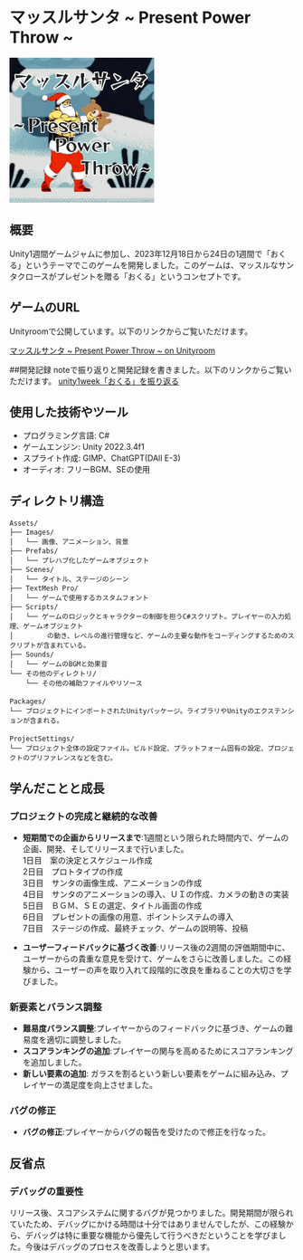# マッスルサンタ ~ Present Power Throw ~
<img src="/icon.gif" width="256">


## 概要
Unity1週間ゲームジャムに参加し、2023年12月18日から24日の1週間で「おくる」というテーマでこのゲームを開発しました。このゲームは、マッスルなサンタクロースがプレゼントを贈る「おくる」というコンセプトです。



## ゲームのURL
Unityroomで公開しています。以下のリンクからご覧いただけます。

[マッスルサンタ ~ Present Power Throw ~ on Unityroom](https://unityroom.com/games/musclesanta_presentpowerthrow)

##開発記録
noteで振り返りと開発記録を書きました。以下のリンクからご覧いただけます。
[unity1week「おくる」を振り返る](https://note.com/miya_kp3333/n/nb7f32868cd41)

## 使用した技術やツール
- プログラミング言語: C#
- ゲームエンジン: Unity 2022.3.4f1
- スプライト作成: GIMP、ChatGPT(DAll E-3)
- オーディオ: フリーBGM、SEの使用

## ディレクトリ構造
```
Assets/
├── Images/
│   └── 画像、アニメーション、背景
├── Prefabs/
│   └── プレハブ化したゲームオブジェクト
├── Scenes/
│   └── タイトル、ステージのシーン
├── TextMesh Pro/
│   └── ゲームで使用するカスタムフォント
├── Scripts/
│   └── ゲームのロジックとキャラクターの制御を担うC#スクリプト。プレイヤーの入力処理、ゲームオブジェクト
│　　　　　の動き、レベルの進行管理など、ゲームの主要な動作をコーディングするためのスクリプトが含まれている。
├── Sounds/
│   └── ゲームのBGMと効果音
└── その他のディレクトリ/
    └── その他の補助ファイルやリソース

Packages/
└── プロジェクトにインポートされたUnityパッケージ。ライブラリやUnityのエクステンションが含まれる。

ProjectSettings/
└── プロジェクト全体の設定ファイル。ビルド設定、プラットフォーム固有の設定、プロジェクトのプリファレンスなどを含む。
```

## 学んだことと成長


### プロジェクトの完成と継続的な改善
- **短期間での企画からリリースまで**:1週間という限られた時間内で、ゲームの企画、開発、そしてリリースまで行いました。<br>
1日目　案の決定とスケジュール作成<br>
2日目　プロトタイプの作成<br>
3日目　サンタの画像生成、アニメーションの作成<br>
4日目　サンタのアニメーションの導入、ＵＩの作成、カメラの動きの実装<br>
5日目　ＢＧＭ、ＳＥの選定、タイトル画面の作成<br>
6日目　プレゼントの画像の用意、ポイントシステムの導入<br>
7日目　ステージの作成、最終チェック、ゲームの説明等、投稿<br>



- **ユーザーフィードバックに基づく改善**:リリース後の2週間の評価期間中に、ユーザーからの貴重な意見を受けて、ゲームをさらに改善しました。この経験から、ユーザーの声を取り入れて段階的に改良を重ねることの大切さを学びました。

### 新要素とバランス調整
- **難易度バランス調整**:プレイヤーからのフィードバックに基づき、ゲームの難易度を適切に調整しました。
- **スコアランキングの追加**:プレイヤーの関与を高めるためにスコアランキングを追加しました。
- **新しい要素の追加**: ガラスを割るという新しい要素をゲームに組み込み、プレイヤーの満足度を向上させました。

### バグの修正
- **バグの修正**:プレイヤーからバグの報告を受けたので修正を行なった。

## 反省点
### デバッグの重要性
リリース後、スコアシステムに関するバグが見つかりました。開発期間が限られていたため、デバッグにかける時間は十分ではありませんでしたが、この経験から、デバッグは特に重要な機能から優先して行うべきだということを学びました。今後はデバッグのプロセスを改善しようと思います。
